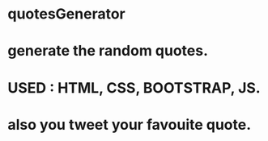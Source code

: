 # quotesGenerator

# generate the random quotes.
# USED : HTML, CSS, BOOTSTRAP, JS.

# also you tweet your favouite quote.
